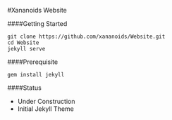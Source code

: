 #Xananoids Website

####Getting Started
```
git clone https://github.com/xananoids/Website.git
cd Website
jekyll serve
```

####Prerequisite
```
gem install jekyll
```

####Status
- Under Construction
- Initial Jekyll Theme

